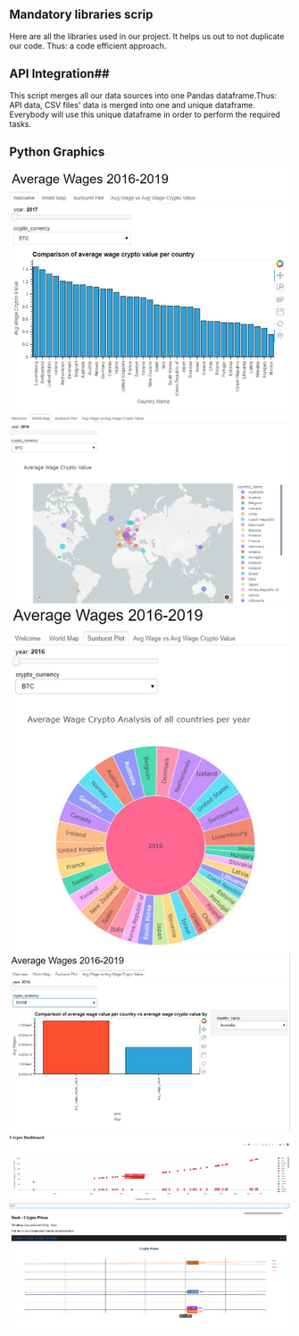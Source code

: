 ## Mandatory libraries scrip ##

Here are all the libraries used in our project. 
It helps us out to not duplicate our code. Thus: a code efficient approach.

## API Integration##
 This script merges all our data sources into one Pandas dataframe.Thus: API data, CSV files' data is merged into one and unique dataframe. Everybody will use this unique dataframe in order to perform the required tasks.

## Python Graphics ##
![bar-chart](/Resources/bar_chart.JPG)
![bar-chart](/Resources/world_map.JPG)
![bar-chart](/Resources/sunburst_plot.JPG)
![bar-chart](/Resources/comparison_barchart.JPG)
![bar-chart](/Resources/Dash1.png)
![bar-chart](/Resources/Dash2.png)

